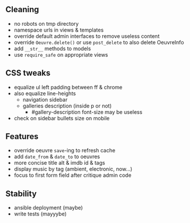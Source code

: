 ## Cleaning

* no robots on tmp directory
* namespace urls in views & templates
* override default admin interfaces to remove useless content
* override `Oeuvre.delete()` or use `post_delete` to also delete OeuvreInfo
* add `__str__` methods to models
* use `require_safe` on appropriate views

## CSS tweaks

* equalize ul left padding between ff & chrome
* also equalize line-heights
    - navigation sidebar
    - galleries description (inside p or not)
        - #gallery-description font-size may be useless
* check on sidebar bullets size on mobile


## Features

* override oeuvre `save`-ing to refresh cache
* add `date_from` & `date_to` to oeuvres
* more concise title alt & imdb id & tags
* display music by tag (ambient, electronic, now...)
* focus to first form field after critique admin code


## Stability

* ansible deployment (maybe)
* write tests (mayyybe)
